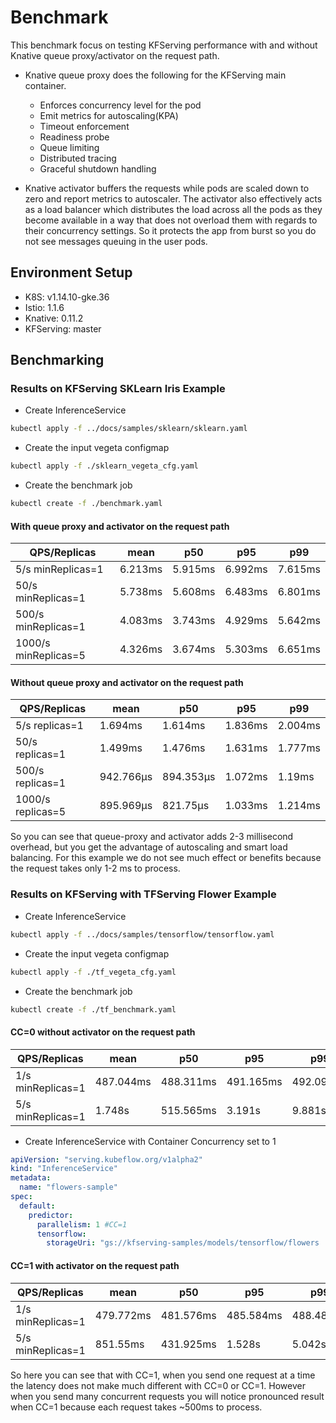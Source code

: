 # Benchmark

This benchmark focus on testing KFServing performance with and without Knative queue proxy/activator on the request path.

* Knative queue proxy does the following for the KFServing main container.
  - Enforces concurrency level for the pod
  - Emit metrics for autoscaling(KPA)
  - Timeout enforcement
  - Readiness probe
  - Queue limiting
  - Distributed tracing
  - Graceful shutdown handling

* Knative activator buffers the requests while pods are scaled down to zero and report metrics to autoscaler. The activator
also effectively acts as a load balancer which distributes the load across all the pods as they become available in a way that
does not overload them with regards to their concurrency settings. So it protects the app from burst so you do not see messages
queuing in the user pods.

## Environment Setup
- K8S: v1.14.10-gke.36
- Istio: 1.1.6
- Knative: 0.11.2
- KFServing: master

## Benchmarking

### Results on KFServing SKLearn Iris Example
- Create InferenceService
```bash
kubectl apply -f ../docs/samples/sklearn/sklearn.yaml
```

- Create the input vegeta configmap
```bash
kubectl apply -f ./sklearn_vegeta_cfg.yaml
```
- Create the benchmark job
```bash
kubectl create -f ./benchmark.yaml
```

#### With queue proxy and activator on the request path
| QPS/Replicas | mean | p50 | p95 | p99 |
| --- | --- | --- | --- | --- |
| 5/s minReplicas=1 | 6.213ms | 5.915ms | 6.992ms | 7.615ms |
| 50/s minReplicas=1 | 5.738ms | 5.608ms | 6.483ms | 6.801ms |
| 500/s minReplicas=1 | 4.083ms | 3.743ms | 4.929ms | 5.642ms |
| 1000/s minReplicas=5 | 4.326ms | 3.674ms | 5.303ms | 6.651ms |

#### Without queue proxy and activator on the request path
| QPS/Replicas | mean | p50 | p95 | p99 |
| --- | --- | --- | --- | --- |
| 5/s replicas=1 | 1.694ms | 1.614ms | 1.836ms | 2.004ms |
| 50/s replicas=1 | 1.499ms | 1.476ms | 1.631ms | 1.777ms |
| 500/s replicas=1 | 942.766µs | 894.353µs | 1.072ms | 1.19ms |
| 1000/s replicas=5 | 895.969µs | 821.75µs | 1.033ms | 1.214ms |

So you can see that queue-proxy and activator adds 2-3 millisecond overhead, but you get the advantage of autoscaling and
smart load balancing. For this example we do not see much effect or benefits because the request takes only 1-2 ms to process.

### Results on KFServing with TFServing Flower Example
- Create InferenceService
```bash
kubectl apply -f ../docs/samples/tensorflow/tensorflow.yaml
```

- Create the input vegeta configmap
```bash
kubectl apply -f ./tf_vegeta_cfg.yaml
```
- Create the benchmark job
```bash
kubectl create -f ./tf_benchmark.yaml
```

#### CC=0 without activator on the request path
| QPS/Replicas | mean | p50 | p95 | p99 |
| --- | --- | --- | --- | --- |
| 1/s minReplicas=1 | 487.044ms | 488.311ms | 491.165ms | 492.091ms |
| 5/s minReplicas=1 | 1.748s | 515.565ms | 3.191s | 9.881s |

- Create InferenceService with Container Concurrency set to 1
```yaml
apiVersion: "serving.kubeflow.org/v1alpha2"
kind: "InferenceService"
metadata:
  name: "flowers-sample"
spec:
  default:
    predictor:
      parallelism: 1 #CC=1
      tensorflow:
        storageUri: "gs://kfserving-samples/models/tensorflow/flowers
```

#### CC=1 with activator on the request path
| QPS/Replicas | mean | p50 | p95 | p99 |
| --- | --- | --- | --- | --- |
| 1/s minReplicas=1 | 479.772ms | 481.576ms | 485.584ms | 488.489ms |
| 5/s minReplicas=1 | 851.55ms | 431.925ms | 1.528s | 5.042s |

So here you can see that with CC=1, when you send one request at a time the latency does not make much different with CC=0 or CC=1.
However when you send many concurrent requests you will notice pronounced result when CC=1 because each request takes ~500ms to process. 